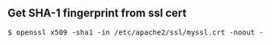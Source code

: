 ## Get SHA-1 fingerprint from ssl cert

<pre>
$ openssl x509 -sha1 -in /etc/apache2/ssl/myssl.crt -noout -fingerprint
</pre>
